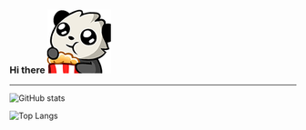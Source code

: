 ### Hi there ![test](/assets/pandapopcorn.png)

---

![GitHub stats](https://github-readme-stats.vercel.app/api?username=aghogwarts&count_private=true&show_icons=true&theme=algoliahide_border=true)

![Top Langs](https://github-readme-stats.vercel.app/api/top-langs/?username=aghogwarts&layout=compact&theme=algoliahide_border=true)
